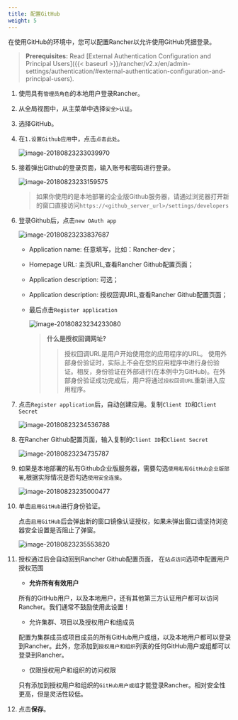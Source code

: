 ```yaml
---
title: 配置GitHub
weight: 5
---
```


在使用GitHub的环境中，您可以配置Rancher以允许使用GitHub凭据登录。

>**Prerequisites:** Read [External Authentication Configuration and Principal Users]({{< baseurl >}}/rancher/v2.x/en/admin-settings/authentication/#external-authentication-configuration-and-principal-users).

1. 使用具有`管理员角色`的本地用户登录Rancher。

2. 从全局视图中，从主菜单中选择`安全>认证`。

3. 选择GitHub。

4. 在`1.设置Github应用`中，点击`点击此处`。

    ![image-20180823233039970](_index.assets/image-20180823233039970.png)

5. 接着弹出Github的登录页面，输入账号和密码进行登录。

    ![image-20180823233159575](_index.assets/image-20180823233159575.png)

    > 如果你使用的是本地部署的企业版Github服务器，请通过浏览器打开新的窗口直接访问`https://<github_server_url>/settings/developers`

6. 登录Github后，点击`new OAuth app`

    ![image-20180823233837687](_index.assets/image-20180823233837687.png)

    - Application name: 任意填写，比如：Rancher-dev；

    - Homepage URL: 主页URL,查看Rancher Github配置页面；

    - Application description: 可选；

    - Application description: 授权回调URL,查看Rancher Github配置页面；

    - 最后点击`Register application`

        ![image-20180823234233080](_index.assets/image-20180823234233080.png)

        > **什么是授权回调网址?**
        > > 授权回调URL是用户开始使用您的应用程序的URL。
        > > 使用外部身份验证时，实际上不会在您的应用程序中进行身份验证。相反，身份验证在外部进行(在本例中为GitHub)。在外部身份验证成功完成后，用户将通过`授权回调URL`重新进入应用程序。

7. 点击`Register application`后，自动创建应用。复制`Client ID`和`Client Secret`

    ![image-20180823234536788](_index.assets/image-20180823234536788.png)

8. 在Rancher Github配置页面，输入复制的`Client ID`和`Client Secret`

    ![image-20180823234735787](_index.assets/image-20180823234735787.png)

9. 如果是本地部署的私有Github企业版服务器，需要勾选`使用私有GitHub企业版部署`,根据实际情况是否勾选`使用安全连接`。

    ![image-20180823235000477](_index.assets/image-20180823235000477.png)

10. 单击`启用GitHub`进行身份验证。

    点击`启用GitHub`后会弹出新的窗口镜像认证授权，如果未弹出窗口请坚持浏览器安全设置是否阻止了弹窗。

    ![image-20180823235553820](_index.assets/image-20180823235553820.png)

11. 授权通过后会自动回到Rancher Github配置页面， 在`站点访问`选项中配置用户授权范围

    - **允许所有有效用户**

    所有的GitHub用户，以及本地用户，还有其他第三方认证用户都可以访问Rancher。我们通常不鼓励使用此设置！

    - 允许集群、项目以及授权用户和组成员

    配置为集群成员或项目成员的所有GitHub用户或组，以及本地用户都可以登录到Rancher。此外，您添加到`授权用户和组织`列表的任何GitHub用户或组都可以登录到Rancher。

    - 仅限授权用户和组织的访问权限

    只有添加到授权用户和组织的`GitHub用户或组`才能登录Rancher。相对安全性更高，但是灵活性较低。

12. 点击**保存**。
